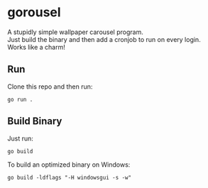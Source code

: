 # gorousel

A stupidly simple wallpaper carousel program.  
Just build the binary and then add a cronjob to run on every login.  
Works like a charm!

## Run

Clone this repo and then run:
```
go run .
```

## Build Binary

Just run:
```
go build
```

To build an optimized binary on Windows:
```
go build -ldflags "-H windowsgui -s -w"
```